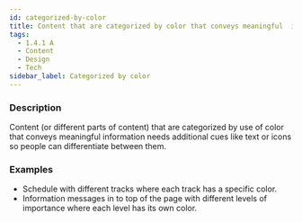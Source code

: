 ```yaml
---
id: categorized-by-color
title: Content that are categorized by color that conveys meaningful  information needs additional cues like text or icon
tags:
  - 1.4.1 A
  - Content
  - Design
  - Tech
sidebar_label: Categorized by color
---
```


### Description

Content (or different parts of content) that are categorized by use of color that conveys meaningful information needs additional cues like text or icons so people can differentiate between them.

### Examples

- Schedule with different tracks where each track has a specific color.
- Information messages in to top of the page with different levels of importance where each level has its own color.
